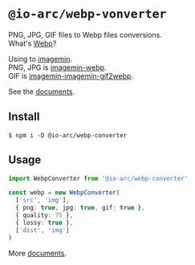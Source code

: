 # `@io-arc/webp-vonverter`

PNG, JPG, GIF files to Webp files conversions.  
What's [Webp](https://developers.google.com/speed/webp)?

Using to [imagemin](https://github.com/imagemin/imagemin).  
PNG, JPG is [imagemin-webp](https://github.com/imagemin/imagemin-webp).  
GIF is [imagemin-imagemin-gif2webp](https://github.com/imagemin/imagemin-gif2webp).

See the [documents](https://io-arc.tech/plugins/webp-converter.html).

## Install

```shell
$ npm i -D @io-arc/webp-converter
```

## Usage

```typescript
import WebpConverter from '@io-arc/webp-converter'

const webp = new WebpConverter(
  ['src', 'img'],
  { png: true, jpg: true, gif: true },
  { quality: 75 },
  { lossy: true },
  ['dist', 'img']
)
```

More [documents](https://io-arc.tech/plugins/task-webp-converter.html).
